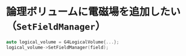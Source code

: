 # 論理ボリュームに電磁場を追加したい（``SetFieldManager``）

```cpp
auto logical_volume = G4LogicalVolume{...};
logical_volume->SetFieldManager(field);
```
